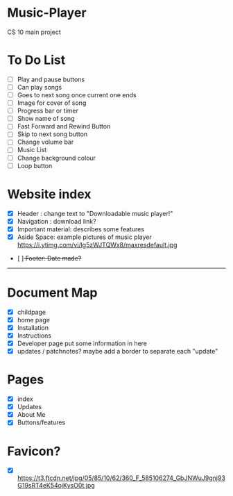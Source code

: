 # Music-Player
CS 10 main project

# To Do List
- [ ] Play and pause buttons
- [ ] Can play songs
- [ ] Goes to next song once current one ends
- [ ] Image for cover of song
- [ ] Progress bar or timer
- [ ] Show name of song
- [ ] Fast Forward and Rewind Button
- [ ] Skip to next song button
- [ ] Change volume bar
- [ ] Music List
- [ ] Change background colour
- [ ] Loop button

# Website index
- [x] Header : change text to "Downloadable music player!"
- [x] Navigation : download link?
- [x] Important material: describes some features
- [x] Aside Space: example pictures of music player https://i.ytimg.com/vi/lg5zWJTQWx8/maxresdefault.jpg
- [ ]<del> Footer: Date made? <del>


---
# Document Map
- [x] childpage
- [x] home page
- [x] Installation
- [x] Instructions
- [x] Developer page put some information in here
- [x] updates / patchnotes? maybe add a border to separate each "update"
# Pages
- [x] index
- [x] Updates
- [x] About Me
- [x] Buttons/features
# Favicon?
- [x] https://t3.ftcdn.net/jpg/05/85/10/62/360_F_585106274_GbJNWuJ9gnj93G19sRT4eK54ojKysO0t.jpg
